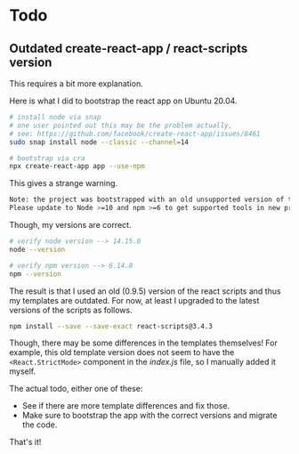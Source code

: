 # Todo

## Outdated create-react-app / react-scripts version

This requires a bit more explanation.

Here is what I did to bootstrap the react app on Ubuntu 20.04.

```bash
# install node via snap
# one user pointed out this may be the problem actually,
# see: https://github.com/facebook/create-react-app/issues/8461
sudo snap install node --classic --channel=14

# bootstrap via cra
npx create-react-app app --use-npm
```

This gives a strange warning.

```bash
Note: the project was bootstrapped with an old unsupported version of tools.
Please update to Node >=10 and npm >=6 to get supported tools in new projects.  
```

Though, my versions are correct.

```bash
# verify node version --> 14.15.0
node --version

# verify npm version --> 6.14.8
npm --version
```

The result is that I used an old (0.9.5) version of the react scripts and thus my templates are outdated. For now, at least I upgraded to the latest versions of the scripts as follows.

```bash
npm install --save --save-exact react-scripts@3.4.3
```

Though, there may be some differences in the templates themselves! For example, this old template version does not seem to have the `<React.StrictMode>` component in the _index.js_ file, so I manually added it myself. 

The actual todo, either one of these:

- See if there are more template differences and fix those.
- Make sure to bootstrap the app with the correct versions and migrate the code.

That's it!
